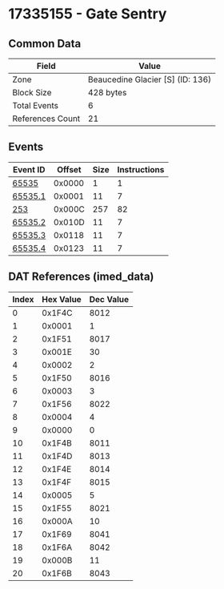 # 17335155 - Gate Sentry

## Common Data

| Field            | Value                            |
|------------------|----------------------------------|
| Zone             | Beaucedine Glacier [S] (ID: 136) |
| Block Size       | 428 bytes                        |
| Total Events     | 6                                |
| References Count | 21                               |

## Events

| Event ID                | Offset   |   Size |   Instructions |
|-------------------------|----------|--------|----------------|
| [65535](./65535.md)     | 0x0000   |      1 |              1 |
| [65535.1](./65535.1.md) | 0x0001   |     11 |              7 |
| [253](./253.md)         | 0x000C   |    257 |             82 |
| [65535.2](./65535.2.md) | 0x010D   |     11 |              7 |
| [65535.3](./65535.3.md) | 0x0118   |     11 |              7 |
| [65535.4](./65535.4.md) | 0x0123   |     11 |              7 |

## DAT References (imed_data)

|   Index | Hex Value   |   Dec Value |
|---------|-------------|-------------|
|       0 | 0x1F4C      |        8012 |
|       1 | 0x0001      |           1 |
|       2 | 0x1F51      |        8017 |
|       3 | 0x001E      |          30 |
|       4 | 0x0002      |           2 |
|       5 | 0x1F50      |        8016 |
|       6 | 0x0003      |           3 |
|       7 | 0x1F56      |        8022 |
|       8 | 0x0004      |           4 |
|       9 | 0x0000      |           0 |
|      10 | 0x1F4B      |        8011 |
|      11 | 0x1F4D      |        8013 |
|      12 | 0x1F4E      |        8014 |
|      13 | 0x1F4F      |        8015 |
|      14 | 0x0005      |           5 |
|      15 | 0x1F55      |        8021 |
|      16 | 0x000A      |          10 |
|      17 | 0x1F69      |        8041 |
|      18 | 0x1F6A      |        8042 |
|      19 | 0x000B      |          11 |
|      20 | 0x1F6B      |        8043 |
